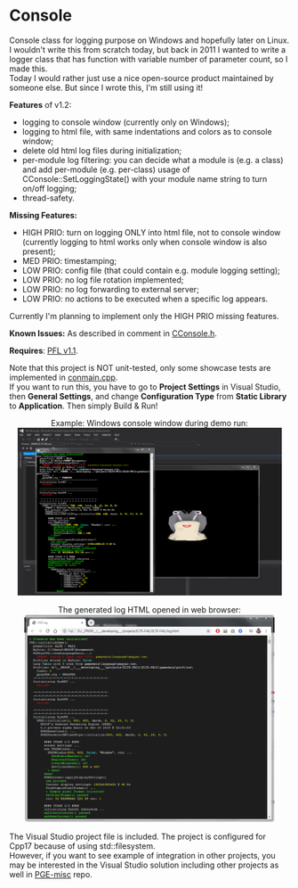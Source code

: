 # Console
Console class for logging purpose on Windows and hopefully later on Linux.  
I wouldn't write this from scratch today, but back in 2011 I wanted to write a logger class that has function with variable number of parameter count, so I made this.  
Today I would rather just use a nice open-source product maintained by someone else. But since I wrote this, I'm still using it!

**Features** of v1.2:
 - logging to console window (currently only on Windows);
 - logging to html file, with same indentations and colors as to console window;
 - delete old html log files during initialization;
 - per-module log filtering: you can decide what a module is (e.g. a class) and add per-module (e.g. per-class) usage of CConsole::SetLoggingState() with your module name string to turn on/off logging;
 - thread-safety.

**Missing Features:**
 - HIGH PRIO: turn on logging ONLY into html file, not to console window (currently logging to html works only when console window is also present);
 - MED PRIO: timestamping;
 - LOW PRIO: config file (that could contain e.g. module logging setting);
 - LOW PRIO: no log file rotation implemented;
 - LOW PRIO: no log forwarding to external server;
 - LOW PRIO: no actions to be executed when a specific log appears.

Currently I'm planning to implement only the HIGH PRIO missing features.

**Known Issues:**
As described in comment in [CConsole.h](https://github.com/proof88/Console/blob/master/CConsole/src/CConsole.h).

**Requires**: [PFL v1.1](https://github.com/proof88/PFL).

Note that this project is NOT unit-tested, only some showcase tests are implemented in [conmain.cpp](https://github.com/proof88/Console/blob/master/CConsole/src/conmain.cpp).  
If you want to run this, you have to go to **Project Settings** in Visual Studio, then **General Settings**, and change **Configuration Type** from **Static Library** to **Application**. Then simply Build & Run!

<p align="center">
  Example: Windows console window during demo run:<br/>
  <a href="cconsole-shot-01.PNG" target="_blank"><img src="cconsole-shot-01.PNG" width="475" height="301"></a>
</p>
  
<p align="center">
  The generated log HTML opened in web browser:<br/>
  <a href="cconsole-shot-02.PNG" target="_blank"><img src="cconsole-shot-02.PNG" width="450" height="373"></a>
</p>

The Visual Studio project file is included. The project is configured for Cpp17 because of using std::filesystem.<br/>
However, if you want to see example of integration in other projects, you may be interested in the Visual Studio solution including other projects as well in [PGE-misc](https://github.com/proof88/PGE-misc) repo.
